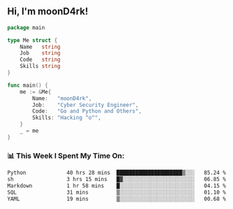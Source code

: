 <h2> Hi, I'm moonD4rk!</h2>

```go
package main

type Me struct {
	Name   string
	Job    string
	Code   string
	Skills string
}

func main() {
	me := &Me{
		Name:   "moonD4rk",
		Job:    "Cyber Security Engineer",
		Code:   "Go and Python and Others",
		Skills: "Hacking ^o^",
	}
	_ = me
}
```

<h3>📊 This Week I Spent My Time On:</h3>
<!-- <img align='right' src="https://github-readme-stats.vercel.app/api?username=moond4rk&show_icons=true&theme=radical", width="300" height="150"> -->

<!--START_SECTION:waka-->

```txt
Python             40 hrs 28 mins  █████████████████████▒░░░   85.24 %
sh                 3 hrs 15 mins   █▓░░░░░░░░░░░░░░░░░░░░░░░   06.85 %
Markdown           1 hr 58 mins    █░░░░░░░░░░░░░░░░░░░░░░░░   04.15 %
SQL                31 mins         ▒░░░░░░░░░░░░░░░░░░░░░░░░   01.10 %
YAML               19 mins         ▒░░░░░░░░░░░░░░░░░░░░░░░░   00.68 %
```

<!--END_SECTION:waka-->

